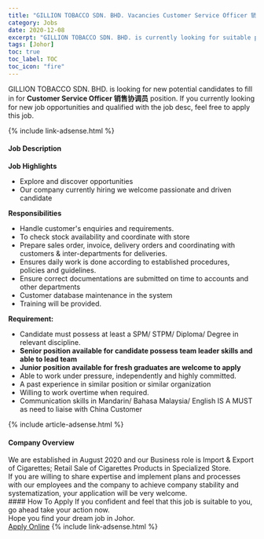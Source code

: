 ```yaml
---
title: "GILLION TOBACCO SDN. BHD. Vacancies Customer Service Officer 销售协调员" 
category: Jobs 
date: 2020-12-08 
excerpt: "GILLION TOBACCO SDN. BHD. is currently looking for suitable person to fill in the Customer Service Officer 销售协调员 which positioned at Johor" 
tags: [Johor] 
toc: true 
toc_label: TOC 
toc_icon: "fire" 
--- 
```


<p>GILLION TOBACCO SDN. BHD. is looking for new potential candidates to fill in for <b>Customer Service Officer 销售协调员</b> position. If you currently looking for new job opportunities and qualified with the job desc, feel free to apply this job.
</p>{% include link-adsense.html %} 
<div><div><div><h4>Job Description</h4></div></div><div><div><span><div><div><strong>Job Highlights</strong></div><ul><li>Explore and discover opportunities</li><li>Our company currently hiring we welcome passionate and driven candidate</li></ul><div><div><strong>Responsibilities</strong></div><ul><li>Handle customer's enquiries and requirements.</li><li>To check stock availability and coordinate with store</li><li>Prepare sales order, invoice, delivery orders and coordinating with customers &amp; inter-departments for deliveries.</li><li>Ensures daily work is done according to established procedures, policies and guidelines.&#160;</li><li>Ensure correct documentations are submitted on time to accounts and other departments</li><li>Customer database maintenance in the system</li><li>Training will be provided.</li></ul></div><div><strong>Requirement:</strong></div><ul><li>Candidate must possess at least a SPM/ STPM/ Diploma/ Degree in relevant discipline.</li><li><strong>Senior position available for candidate possess team leader skills and able to lead team</strong></li><li><strong>Junior position available for fresh graduates are welcome to apply&#160;</strong></li><li>Able to work under pressure, independently and highly committed.</li><li>A past experience in similar position or similar organization</li><li>Willing to work overtime when required.</li><li>Communication skills in Mandarin/ Bahasa Malaysia/ English IS A MUST as need to liaise with China Customer</li></ul></div></span></div></div></div> 
{% include article-adsense.html %} 
<div><div><div><h4>Company Overview</h4></div></div><div><div><span><div><div>We are established in August 2020 and our Business role is Import &amp; Export of Cigarettes; Retail Sale of Cigarettes Products in Specialized Store.</div>
<div>If you are willing to share expertise and implement plans and processes with our employees and the company to achieve company stability and systematization, your application will be very welcome.</div></div></span></div></div></div> 
#### How To Apply 
If you confident and feel that this job is suitable to you, go ahead take your action now. <br/> 
Hope you find your dream job in Johor. <br/> 
<a href="https://www.jobstreet.com.my/en/job/customer-service-officer-销售协调员-4438771?jobId=jobstreet-my-job-4438771&sectionRank=1&token=0~e77e977c-a413-4f53-af5b-e15a407bc466&fr=SRP%20View%20In%20New%20Ta" class="btn btn--info" target="_blank" rel="nofollow noopenner">Apply Online</a> 
{% include link-adsense.html %} 